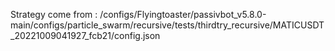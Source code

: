 Strategy come from : /configs/Flyingtoaster/passivbot_v5.8.0-main/configs/particle_swarm/recursive/tests/thirdtry_recursive/MATICUSDT_20221009041927_fcb21/config.json